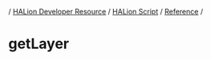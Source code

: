 / [HALion Developer Resource](../..//HALion-Developer-Resource.md) / [HALion Script](./HALion-Script.md) / [Reference](./Reference.md) /

# getLayer
